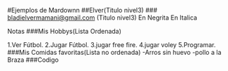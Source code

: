 #Ejemplos de Mardownn ##Elver(Titulo nivel3) ### bladielvermamani@gmail.com (Titulo nivel3) En Negrita En Italica

Notas ###Mis Hobbys(Lista Ordenada)

1.Ver Fútbol.
2.Jugar Fútbol.
3.jugar free fire.
4.jugar voley
5.Programar. 
###Mis Comidas favoritas(Lista no ordenada)
-Arros sin huevo
-pollo a la Braza ###Codigo
